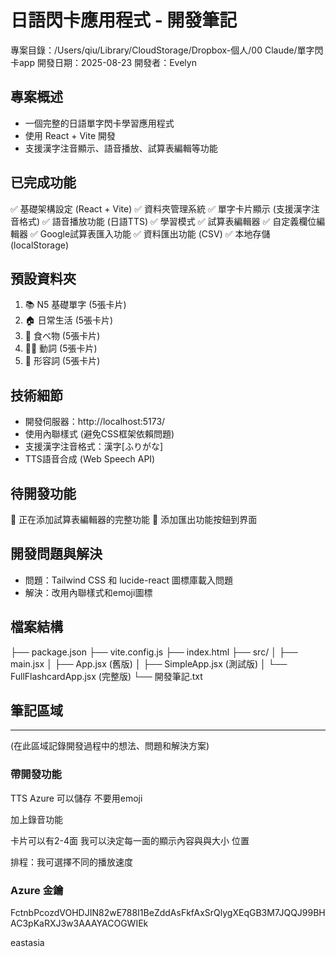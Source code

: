 日語閃卡應用程式 - 開發筆記
==============================

專案目錄：/Users/qiu/Library/CloudStorage/Dropbox-個人/00 Claude/單字閃卡app
開發日期：2025-08-23
開發者：Evelyn

## 專案概述
- 一個完整的日語單字閃卡學習應用程式
- 使用 React + Vite 開發
- 支援漢字注音顯示、語音播放、試算表編輯等功能

## 已完成功能
✅ 基礎架構設定 (React + Vite)
✅ 資料夾管理系統
✅ 單字卡片顯示 (支援漢字注音格式)
✅ 語音播放功能 (日語TTS)
✅ 學習模式
✅ 試算表編輯器
✅ 自定義欄位編輯器
✅ Google試算表匯入功能
✅ 資料匯出功能 (CSV)
✅ 本地存儲 (localStorage)

## 預設資料夾
1. 📚 N5 基礎單字 (5張卡片)
2. 🏠 日常生活 (5張卡片)  
3. 🍱 食べ物 (5張卡片)
4. 🏃‍♂️ 動詞 (5張卡片)
5. 🌈 形容詞 (5張卡片)

## 技術細節
- 開發伺服器：http://localhost:5173/
- 使用內聯樣式 (避免CSS框架依賴問題)
- 支援漢字注音格式：漢字[ふりがな]
- TTS語音合成 (Web Speech API)

## 待開發功能
🔄 正在添加試算表編輯器的完整功能
🔄 添加匯出功能按鈕到界面

## 開發問題與解決
- 問題：Tailwind CSS 和 lucide-react 圖標庫載入問題
- 解決：改用內聯樣式和emoji圖標

## 檔案結構
├── package.json
├── vite.config.js
├── index.html
├── src/
│   ├── main.jsx
│   ├── App.jsx (舊版)
│   ├── SimpleApp.jsx (測試版)
│   └── FullFlashcardApp.jsx (完整版)
└── 開發筆記.txt

## 筆記區域
--------------------
(在此區域記錄開發過程中的想法、問題和解決方案)


### 帶開發功能
TTS Azure
可以儲存
不要用emoji


加上錄音功能 

卡片可以有2-4面 我可以決定每一面的顯示內容與與大小 位置

排程：我可選擇不同的播放速度


### Azure 金鑰

FctnbPcozdVOHDJIN82wE788I1BeZddAsFkfAxSrQlygXEqGB3M7JQQJ99BHAC3pKaRXJ3w3AAAYACOGWIEk

eastasia
